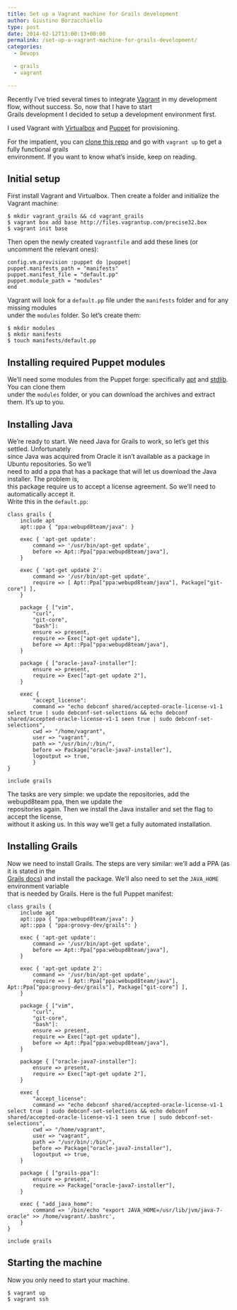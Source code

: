 ```yaml
---
title: Set up a Vagrant machine for Grails development
author: Giustino Borzacchiello
type: post
date: 2014-02-12T13:00:13+00:00
permalink: /set-up-a-vagrant-machine-for-grails-development/
categories:
  - Devops

  - grails
  - vagrant

---
```

Recently I&#8217;ve tried several times to integrate [Vagrant][1] in my development flow, without success. So, now that I have to start  
Grails development I decided to setup a development environment first.

I used Vagrant with [Virtualbox][2] and [Puppet][3] for provisioning.

For the impatient, you can [clone this repo][4] and go with `vagrant up` to get a fully functional grails  
environment. If you want to know what&#8217;s inside, keep on reading.

## Initial setup

First install Vagrant and Virtualbox. Then create a folder and initialize the Vagrant machine:

    $ mkdir vagrant_grails && cd vagrant_grails
    $ vagrant box add base http://files.vagrantup.com/precise32.box
    $ vagrant init base
    

Then open the newly created `Vagrantfile` and add these lines (or uncomment the relevant ones):

    config.vm.provision :puppet do |puppet|
    puppet.manifests_path = "manifests"
    puppet.manifest_file = "default.pp"
    puppet.module_path = "modules"
    end
    

Vagrant will look for a `default.pp` file under the `manifests` folder and for any missing modules  
under the `modules` folder. So let&#8217;s create them:

    $ mkdir modules
    $ mkdir manifests
    $ touch manifests/default.pp
    

## Installing required Puppet modules

We&#8217;ll need some modules from the Puppet forge: specifically [apt][5] and [stdlib][6]. You can clone them  
under the `modules` folder, or you can download the archives and extract them. It&#8217;s up to you.

## Installing Java

We&#8217;re ready to start. We need Java for Grails to work, so let&#8217;s get this settled. Unfortunately  
since Java was acquired from Oracle it isn&#8217;t available as a package in Ubuntu repositories. So we&#8217;ll  
need to add a ppa that has a package that will let us download the Java installer. The problem is,  
this package require us to accept a license agreement. So we&#8217;ll need to automatically accept it.  
Write this in the `default.pp`:

    class grails {
        include apt
        apt::ppa { "ppa:webupd8team/java": }
    
        exec { 'apt-get update':
            command => '/usr/bin/apt-get update',
            before => Apt::Ppa["ppa:webupd8team/java"],
        }
    
        exec { 'apt-get update 2':
            command => '/usr/bin/apt-get update',
            require => [ Apt::Ppa["ppa:webupd8team/java"], Package["git-core"] ],
        }
    
        package { ["vim",
            "curl",
            "git-core",
            "bash"]:
            ensure => present,
            require => Exec["apt-get update"],
            before => Apt::Ppa["ppa:webupd8team/java"],
        }
    
        package { ["oracle-java7-installer"]:
            ensure => present,
            require => Exec["apt-get update 2"],
        }
    
        exec {
            "accept_license":
            command => "echo debconf shared/accepted-oracle-license-v1-1 select true | sudo debconf-set-selections && echo debconf shared/accepted-oracle-license-v1-1 seen true | sudo debconf-set-selections",
            cwd => "/home/vagrant",
            user => "vagrant",
            path => "/usr/bin/:/bin/",
            before => Package["oracle-java7-installer"],
            logoutput => true,
            }
    }
    
    include grails
    

The tasks are very simple: we update the repositories, add the webupd8team ppa, then we update the  
repositories again. Then we install the Java installer and set the flag to accept the license,  
without it asking us. In this way we&#8217;ll get a fully automated installation.

## Installing Grails

Now we need to install Grails. The steps are very similar: we&#8217;ll add a PPA (as it is stated in the  
[Grails docs][7]) and install the package. We&#8217;ll also need to set the `JAVA_HOME` environment variable  
that is needed by Grails. Here is the full Puppet manifest:

    class grails {
        include apt
        apt::ppa { "ppa:webupd8team/java": }
        apt::ppa { "ppa:groovy-dev/grails": }
    
        exec { 'apt-get update':
            command => '/usr/bin/apt-get update',
            before => Apt::Ppa["ppa:webupd8team/java"],
        }
    
        exec { 'apt-get update 2':
            command => '/usr/bin/apt-get update',
            require => [ Apt::Ppa["ppa:webupd8team/java"], Apt::Ppa["ppa:groovy-dev/grails"], Package["git-core"] ],
        }
    
        package { ["vim",
            "curl",
            "git-core",
            "bash"]:
            ensure => present,
            require => Exec["apt-get update"],
            before => Apt::Ppa["ppa:webupd8team/java"],
        }
    
        package { ["oracle-java7-installer"]:
            ensure => present,
            require => Exec["apt-get update 2"],
        }
    
        exec {
            "accept_license":
            command => "echo debconf shared/accepted-oracle-license-v1-1 select true | sudo debconf-set-selections && echo debconf shared/accepted-oracle-license-v1-1 seen true | sudo debconf-set-selections",
            cwd => "/home/vagrant",
            user => "vagrant",
            path => "/usr/bin/:/bin/",
            before => Package["oracle-java7-installer"],
            logoutput => true,
        }
    
        package { ["grails-ppa"]:
            ensure => present,
            require => Package["oracle-java7-installer"],
        }
    
        exec { "add_java_home":
            command => '/bin/echo "export JAVA_HOME=/usr/lib/jvm/java-7-oracle" >> /home/vagrant/.bashrc',
        }
    }
    
    include grails
    

## Starting the machine

Now you only need to start your machine.

<pre><code class="bash">$ vagrant up
$ vagrant ssh
</code></pre>

 [1]: http://www.vagrantup.com/
 [2]: https://www.virtualbox.org/
 [3]: http://puppetlabs.com/
 [4]: https://github.com/JustB/vagrant-grails
 [5]: https://forge.puppetlabs.com/puppetlabs/apt
 [6]: https://forge.puppetlabs.com/puppetlabs/stdlib
 [7]: http://grails.org/download/ubuntu
